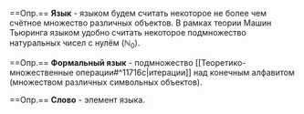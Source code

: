 ==Опр.== **Язык** - языком будем считать некоторое не более чем счётное множество различных объектов. В рамках теории Машин Тьюринга языком удобно считать некоторое подмножество натуральных чисел с нулём ($\mathbb{N}_0$).

==Опр.== **Формальный язык** - подмножество [[Теоретико-множественные операции#^11716c|итерации]] над конечным алфавитом (множеством различных символьных объектов).

==Опр.== **Слово** - элемент языка.
